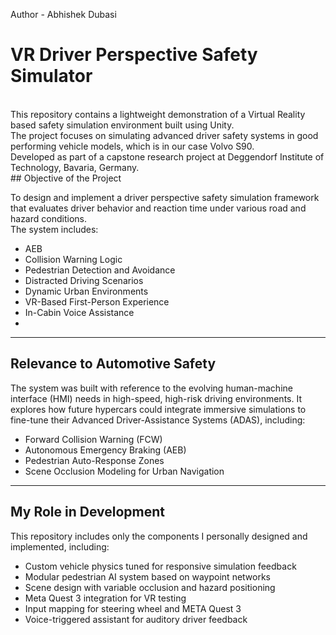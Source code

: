 Author - Abhishek Dubasi 
<br>
# VR Driver Perspective Safety Simulator
<br>
This repository contains a lightweight demonstration of a Virtual Reality based safety simulation environment built using Unity. <br>The project focuses on simulating advanced driver safety systems in good performing vehicle models, which is in our case Volvo S90.
<br>
Developed as part of a capstone research project at Deggendorf Institute of Technology, Bavaria, Germany. 
<br>
## Objective of the Project

To design and implement a driver perspective safety simulation framework that evaluates driver behavior and reaction time under various road and hazard conditions. <br>The system includes:
<br>
- AEB
- Collision Warning Logic
- Pedestrian Detection and Avoidance
- Distracted Driving Scenarios
- Dynamic Urban Environments
- VR-Based First-Person Experience
- In-Cabin Voice Assistance
- 

___

## Relevance to Automotive Safety

The system was built with reference to the evolving human-machine interface (HMI) needs in high-speed, high-risk driving environments. It explores how future hypercars could integrate immersive simulations to fine-tune their Advanced Driver-Assistance Systems (ADAS), including:

- Forward Collision Warning (FCW)
- Autonomous Emergency Braking (AEB)
- Pedestrian Auto-Response Zones
- Scene Occlusion Modeling for Urban Navigation

___

## My Role in Development

This repository includes only the components I personally designed and implemented, including:

- Custom vehicle physics tuned for responsive simulation feedback
- Modular pedestrian AI system based on waypoint networks
- Scene design with variable occlusion and hazard positioning
- Meta Quest 3 integration for VR testing
- Input mapping for steering wheel and META Quest 3
- Voice-triggered assistant for auditory driver feedback



